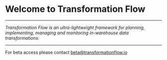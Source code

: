 # Welcome to Transformation Flow
---
*Transformation Flow is an ultra-lightweight framework for planning, implementing, managing and monitoring in-warehouse data transformations.*

---
For beta access please contact [beta@transformationflow.io](mailto:beta@transformationflow.io?subject=Transformation%20Flow%20Beta%20Access%20Request)
